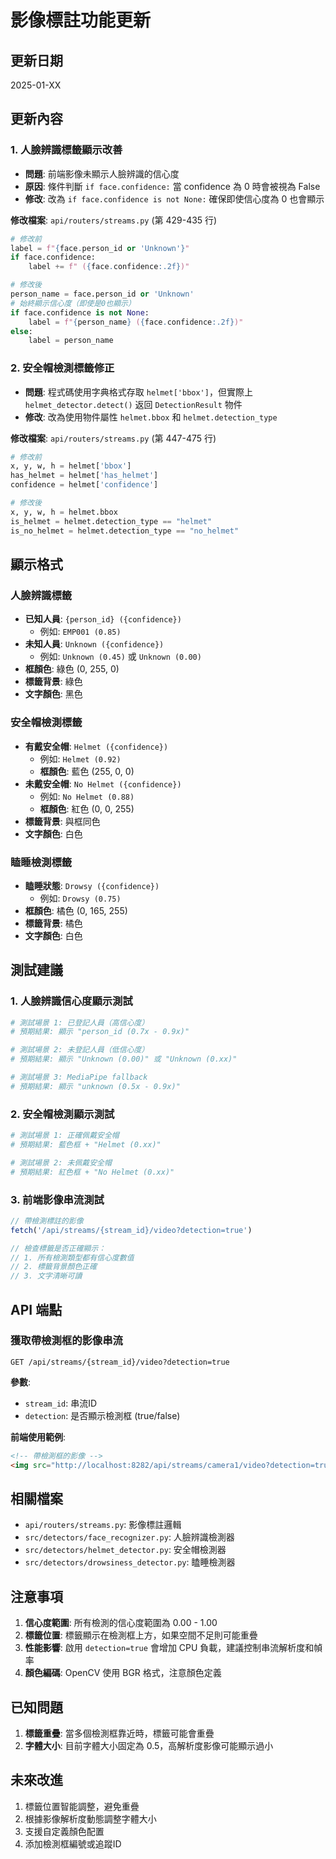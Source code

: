 # 影像標註功能更新

## 更新日期
2025-01-XX

## 更新內容

### 1. 人臉辨識標籤顯示改善
- **問題**: 前端影像未顯示人臉辨識的信心度
- **原因**: 條件判斷 `if face.confidence:` 當 confidence 為 0 時會被視為 False
- **修改**: 改為 `if face.confidence is not None:` 確保即使信心度為 0 也會顯示

**修改檔案**: `api/routers/streams.py` (第 429-435 行)

```python
# 修改前
label = f"{face.person_id or 'Unknown'}"
if face.confidence:
    label += f" ({face.confidence:.2f})"

# 修改後
person_name = face.person_id or 'Unknown'
# 始終顯示信心度（即使是0也顯示）
if face.confidence is not None:
    label = f"{person_name} ({face.confidence:.2f})"
else:
    label = person_name
```

### 2. 安全帽檢測標籤修正
- **問題**: 程式碼使用字典格式存取 `helmet['bbox']`，但實際上 `helmet_detector.detect()` 返回 `DetectionResult` 物件
- **修改**: 改為使用物件屬性 `helmet.bbox` 和 `helmet.detection_type`

**修改檔案**: `api/routers/streams.py` (第 447-475 行)

```python
# 修改前
x, y, w, h = helmet['bbox']
has_helmet = helmet['has_helmet']
confidence = helmet['confidence']

# 修改後
x, y, w, h = helmet.bbox
is_helmet = helmet.detection_type == "helmet"
is_no_helmet = helmet.detection_type == "no_helmet"
```

## 顯示格式

### 人臉辨識標籤
- **已知人員**: `{person_id} ({confidence})`
  - 例如: `EMP001 (0.85)`
- **未知人員**: `Unknown ({confidence})`
  - 例如: `Unknown (0.45)` 或 `Unknown (0.00)`
- **框顏色**: 綠色 (0, 255, 0)
- **標籤背景**: 綠色
- **文字顏色**: 黑色

### 安全帽檢測標籤
- **有戴安全帽**: `Helmet ({confidence})`
  - 例如: `Helmet (0.92)`
  - **框顏色**: 藍色 (255, 0, 0)
- **未戴安全帽**: `No Helmet ({confidence})`
  - 例如: `No Helmet (0.88)`
  - **框顏色**: 紅色 (0, 0, 255)
- **標籤背景**: 與框同色
- **文字顏色**: 白色

### 瞌睡檢測標籤
- **瞌睡狀態**: `Drowsy ({confidence})`
  - 例如: `Drowsy (0.75)`
- **框顏色**: 橘色 (0, 165, 255)
- **標籤背景**: 橘色
- **文字顏色**: 白色

## 測試建議

### 1. 人臉辨識信心度顯示測試
```bash
# 測試場景 1: 已登記人員（高信心度）
# 預期結果: 顯示 "person_id (0.7x - 0.9x)"

# 測試場景 2: 未登記人員（低信心度）
# 預期結果: 顯示 "Unknown (0.00)" 或 "Unknown (0.xx)"

# 測試場景 3: MediaPipe fallback
# 預期結果: 顯示 "unknown (0.5x - 0.9x)"
```

### 2. 安全帽檢測顯示測試
```bash
# 測試場景 1: 正確佩戴安全帽
# 預期結果: 藍色框 + "Helmet (0.xx)"

# 測試場景 2: 未佩戴安全帽
# 預期結果: 紅色框 + "No Helmet (0.xx)"
```

### 3. 前端影像串流測試
```javascript
// 帶檢測標註的影像
fetch('/api/streams/{stream_id}/video?detection=true')

// 檢查標籤是否正確顯示：
// 1. 所有檢測類型都有信心度數值
// 2. 標籤背景顏色正確
// 3. 文字清晰可讀
```

## API 端點

### 獲取帶檢測框的影像串流
```
GET /api/streams/{stream_id}/video?detection=true
```

**參數**:
- `stream_id`: 串流ID
- `detection`: 是否顯示檢測框 (true/false)

**前端使用範例**:
```html
<!-- 帶檢測框的影像 -->
<img src="http://localhost:8282/api/streams/camera1/video?detection=true" />
```

## 相關檔案
- `api/routers/streams.py`: 影像標註邏輯
- `src/detectors/face_recognizer.py`: 人臉辨識檢測器
- `src/detectors/helmet_detector.py`: 安全帽檢測器
- `src/detectors/drowsiness_detector.py`: 瞌睡檢測器

## 注意事項

1. **信心度範圍**: 所有檢測的信心度範圍為 0.00 - 1.00
2. **標籤位置**: 標籤顯示在檢測框上方，如果空間不足則可能重疊
3. **性能影響**: 啟用 `detection=true` 會增加 CPU 負載，建議控制串流解析度和幀率
4. **顏色編碼**: OpenCV 使用 BGR 格式，注意顏色定義

## 已知問題

1. **標籤重疊**: 當多個檢測框靠近時，標籤可能會重疊
2. **字體大小**: 目前字體大小固定為 0.5，高解析度影像可能顯示過小

## 未來改進

1. 標籤位置智能調整，避免重疊
2. 根據影像解析度動態調整字體大小
3. 支援自定義顏色配置
4. 添加檢測框編號或追蹤ID
